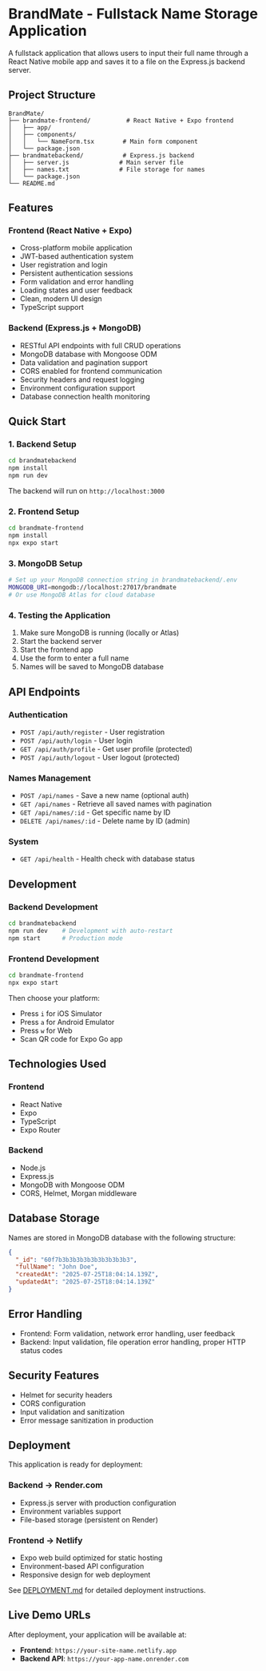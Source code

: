 # BrandMate - Fullstack Name Storage Application

A fullstack application that allows users to input their full name through a React Native mobile app and saves it to a file on the Express.js backend server.

## Project Structure

```
BrandMate/
├── brandmate-frontend/          # React Native + Expo frontend
│   ├── app/
│   ├── components/
│   │   └── NameForm.tsx        # Main form component
│   └── package.json
├── brandmatebackend/           # Express.js backend
│   ├── server.js              # Main server file
│   ├── names.txt              # File storage for names
│   └── package.json
└── README.md
```

## Features

### Frontend (React Native + Expo)
- Cross-platform mobile application
- JWT-based authentication system
- User registration and login
- Persistent authentication sessions
- Form validation and error handling
- Loading states and user feedback
- Clean, modern UI design
- TypeScript support

### Backend (Express.js + MongoDB)
- RESTful API endpoints with full CRUD operations
- MongoDB database with Mongoose ODM
- Data validation and pagination support
- CORS enabled for frontend communication
- Security headers and request logging
- Environment configuration support
- Database connection health monitoring

## Quick Start

### 1. Backend Setup
```bash
cd brandmatebackend
npm install
npm run dev
```
The backend will run on `http://localhost:3000`

### 2. Frontend Setup
```bash
cd brandmate-frontend
npm install
npx expo start
```

### 3. MongoDB Setup
```bash
# Set up your MongoDB connection string in brandmatebackend/.env
MONGODB_URI=mongodb://localhost:27017/brandmate
# Or use MongoDB Atlas for cloud database
```

### 4. Testing the Application
1. Make sure MongoDB is running (locally or Atlas)
2. Start the backend server
3. Start the frontend app
4. Use the form to enter a full name
5. Names will be saved to MongoDB database

## API Endpoints

### Authentication
- `POST /api/auth/register` - User registration
- `POST /api/auth/login` - User login
- `GET /api/auth/profile` - Get user profile (protected)
- `POST /api/auth/logout` - User logout (protected)

### Names Management
- `POST /api/names` - Save a new name (optional auth)
- `GET /api/names` - Retrieve all saved names with pagination
- `GET /api/names/:id` - Get specific name by ID
- `DELETE /api/names/:id` - Delete name by ID (admin)

### System
- `GET /api/health` - Health check with database status

## Development

### Backend Development
```bash
cd brandmatebackend
npm run dev    # Development with auto-restart
npm start      # Production mode
```

### Frontend Development
```bash
cd brandmate-frontend
npx expo start
```

Then choose your platform:
- Press `i` for iOS Simulator
- Press `a` for Android Emulator
- Press `w` for Web
- Scan QR code for Expo Go app

## Technologies Used

### Frontend
- React Native
- Expo
- TypeScript
- Expo Router

### Backend
- Node.js
- Express.js
- MongoDB with Mongoose ODM
- CORS, Helmet, Morgan middleware

## Database Storage

Names are stored in MongoDB database with the following structure:
```json
{
  "_id": "60f7b3b3b3b3b3b3b3b3b3b3",
  "fullName": "John Doe",
  "createdAt": "2025-07-25T18:04:14.139Z",
  "updatedAt": "2025-07-25T18:04:14.139Z"
}
```

## Error Handling

- Frontend: Form validation, network error handling, user feedback
- Backend: Input validation, file operation error handling, proper HTTP status codes

## Security Features

- Helmet for security headers
- CORS configuration
- Input validation and sanitization
- Error message sanitization in production

## Deployment

This application is ready for deployment:

### Backend → Render.com
- Express.js server with production configuration
- Environment variables support
- File-based storage (persistent on Render)

### Frontend → Netlify
- Expo web build optimized for static hosting
- Environment-based API configuration
- Responsive design for web deployment

See [DEPLOYMENT.md](DEPLOYMENT.md) for detailed deployment instructions.

## Live Demo URLs

After deployment, your application will be available at:
- **Frontend**: `https://your-site-name.netlify.app`
- **Backend API**: `https://your-app-name.onrender.com`